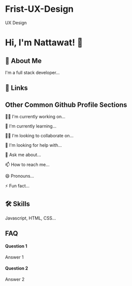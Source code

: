 # Frist-UX-Design
UX Design
# Hi, I'm Nattawat! 👋


## 🚀 About Me
I'm a full stack developer...


## 🔗 Links



## Other Common Github Profile Sections
👩‍💻 I'm currently working on...

🧠 I'm currently learning...

👯‍♀️ I'm looking to collaborate on...

🤔 I'm looking for help with...

💬 Ask me about...

📫 How to reach me...

😄 Pronouns...

⚡️ Fun fact...


## 🛠 Skills
Javascript, HTML, CSS...


## FAQ

#### Question 1

Answer 1

#### Question 2

Answer 2



